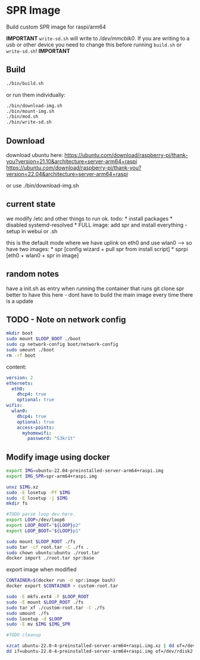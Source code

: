 # SPR Image

Build custom SPR image for raspi/arm64

**IMPORTANT**
`write-sd.sh` will write to */dev/mmcblk0*.
If you are writing to a usb or other device you need to change this before running `build.sh` or ` write-sd.sh`!
**IMPORTANT**

## Build

```sh
./bin/build.sh
```

or run them individually:

```sh
./bin/download-img.sh
./bin/mount-img.sh
./bin/mod.sh
./bin/write-sd.sh
```

## Download

download ubuntu here:
https://ubuntu.com/download/raspberry-pi/thank-you?version=21.10&architecture=server-arm64+raspi
https://ubuntu.com/download/raspberry-pi/thank-you?version=22.04&architecture=server-arm64+raspi

or use ./bin/download-img.sh



## current state

we modify /etc and other things to run ok. todo:
	* install packages
	* disabled systemd-resolved
	* FULL image: add spr and install everything
		- setup in webui or .sh

this is the default mode where we have uplink on eth0 and use wlan0
--> so have two images:
	* spr [config wizard + pull spr from install script]
	* sprpi [eth0 + wlan0 + spr in image]

## random notes

have a init.sh as entry when running the container
that runs git clone spr
better to have this here - dont have to build the main image every time there is a update

## TODO - Note on network config

```sh
mkdir boot
sudo mount $LOOP_BOOT ./boot
sudo cp network-config boot/network-config
sudo umount ./boot
rm -rf boot
```

content:
```yaml
version: 2
ethernets:
  eth0:
    dhcp4: true
    optional: true
wifis:
  wlan0:
    dhcp4: true
    optional: true
    access-points:
      myhomewifi:
        password: "S3kr1t"
```

## Modify image using docker
```sh
export IMG=ubuntu-22.04-preinstalled-server-arm64+raspi.img
export IMG_SPR=spr-arm64+raspi.img

unxz $IMG.xz
sudo -E losetup -Pf $IMG
sudo -E losetup -j $IMG
mkdir fs

#TODO parse loop dev here.
export LOOP=/dev/loop6
export LOOP_ROOT="${LOOP}p2"
export LOOP_BOOT="${LOOP}p1"

sudo mount $LOOP_ROOT ./fs
sudo tar -cf root.tar -C ./fs .
sudo chown ubuntu:ubuntu ./root.tar
docker import ./root.tar spr:base
```

export image when modified
```sh
CONTAINER=$(docker run -d spr:image bash)
docker export $CONTAINER > custom-root.tar

sudo -E mkfs.ext4 -F $LOOP_ROOT
sudo -E mount $LOOP_ROOT ./fs
sudo tar xf ./custom-root.tar -C ./fs
sudo umount ./fs
sudo losetup -d $LOOP
sudo -E mv $IMG $IMG_SPR

#TODO cleanup
```

```sh
xzcat ubuntu-22.0-4-preinstalled-server-arm64+raspi.img.xz | dd of=/dev/rdisk2 bs=$[1024*1024]
dd if=ubuntu-22.0-4-preinstalled-server-arm64+raspi.img of=/dev/rdisk2 bs=$[1024*1024]
```
